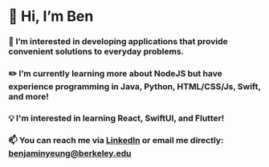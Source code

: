 # 👋 Hi, I’m Ben
### 👀 I’m interested in developing applications that provide convenient solutions to everyday problems.
### ✏️ I’m currently learning more about NodeJS but have experience programming in Java, Python, HTML/CSS/Js, Swift, and more!
### 💡 I'm interested in learning React, SwiftUI, and Flutter!
### 📫 You can reach me via [LinkedIn](https://www.linkedin.com/in/benjaminjyeung) or email me directly: benjaminyeung@berkeley.edu
